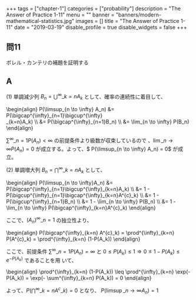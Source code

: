 +++
tags = ["chapter-1"]
categories = ["probability"]
description = "The Answer of Practice 1-11"
menu = ""
banner = "banners/modern-mathematical-statistics.jpg"
images = []
title = "The Answer of Practice 1-11"
date = "2019-03-19"
disable_profile = true 
disable_widgets = false 
+++

## 問11
ボレル・カンテリの補題を証明する

## A
(1) 
単調減少列 $B_n = \bigcup^{\infty}\_{k=n}A_k$ として、確率の連続性に着目して、

\begin{align}
P(\limsup\_{n \to \infty} A_n) &= P(\bigcap^{\infty}\_{n=1}\bigcup^{\infty}\
_{k=n}A_k) \\\\ 
&= P(\bigcap^{\infty}\_{n=1}B_n) \\\\ 
&= \lim\_{n \to \infty} P(B_n)
\end{align}

$\sum^{\infty}\_{n=1}P(A_n) \lt \infty$ の前提条件より級数が収束しているので
、$\lim\_{n \to \infty} P(A_n) = 0$ が成立する。よって、$ P(\limsup\_{n \to \infty} A_n) = 0$ が成立。

(2) 
単調増大列 $B_n = \bigcap^{\infty}\_{k=n}A_k$ として、

\begin{align}
P(\limsup\_{n \to \infty}A_n) &= P(\bigcap^{\infty}\_{n=1}\bigcup^{\infty}\_{k=n}A_k) \\\\ 
&= 1 - P(\bigcup^{\infty}\_{n=1}\bigcap^{\infty}\_{k=n}A^{c}\_k) \\\\ 
&= 1 - P(\bigcup^{\infty}\_{n=1}B_n) \\\\ 
&= 1 - \lim\_{n \to \infty} P(B_n) \\\\ 
&= 1 - \lim\_{n \to \infty} P(\bigcap^{\infty}\_{k=n}A^{c}\_k)
\end{align}

ここで、$(A_n)^{\infty}\_{n=1}$ の独立性より、

\begin{align}
P(\bigcap^{\infty}\_{k=n} A^{c}\_k) = \prod^{\infty}\_{k=n} P(A^{c}\_k) = \prod^{\infty}\_{k=n} (1-P(A_k))
\end{align}

ここで、前提条件 $\sum^{\infty}\_{n=1}P(A_n) = \infty$ と $0 \leq P(A_k) \leq 1 \Rightarrow 0 \leq 1 - P(A_k) \leq e^{- P(A_k)}$ であることを用
いて、

\begin{align}
\prod^{\infty}\_{k=n} (1-P(A_k))  \leq \prod^{\infty}\_{k=n} \exp(-P(A_k)) = \exp(- \sum^{\infty}\_{k=n} P(A_k)) = 0
\end{align}

よって、$P(\bigcap^{\infty}\_{k=n}A^{c}\_k) = 0$ となり、 $P(\limsup\_{n \to \infty}A_n)=1$